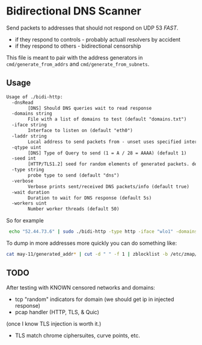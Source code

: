 
# Bidirectional DNS Scanner

Send packets to addresses that should not respond on UDP 53 _FAST_.

* if they respond to controls - probably actuall resolvers by accident
* if they respond to others - bidirectional censorship

This file is meant to pair with the address generators in `cmd/generate_from_addrs` and `cmd/generate_from_subnets`.

## Usage

```txt
Usage of ./bidi-http:
  -dnsRead
        [DNS] Should DNS queries wait to read response
  -domains string
        File with a list of domains to test (default "domains.txt")
  -iface string
        Interface to listen on (default "eth0")
  -laddr string
        Local address to send packets from - unset uses specified interface.
  -qtype uint
        [DNS] Type of Query to send (1 = A / 28 = AAAA) (default 1)
  -seed int
        [HTTP/TLS1.2] seed for random elements of generated packets. default seeded with time.Now.Nano (default -1)
  -type string
        probe type to send (default "dns")
  -verbose
        Verbose prints sent/received DNS packets/info (default true)
  -wait duration
        Duration to wait for DNS response (default 5s)
  -workers uint
        Number worker threads (default 50)
```

So for example

```sh
 echo "52.44.73.6" | sudo ./bidi-http -type http -iface "wlo1" -domains domains.txt -workers 1 -wait 1s
```

To dump in more addresses more quickly you can do something like:

```sh
cat may-11/generated_addr* | cut -d " " -f 1 | zblocklist -b /etc/zmap/blacklist.conf | sudo ./bidi -laddr "<local_addr>" -qtype 1  -workers 2000 -wait 5ms -iface enp1s0f0:0 > may-11/bidi_3.out 2>&1
```

## TODO

After testing with KNOWN censored networks and domains:

* tcp "random" indicators for domain (we should get ip in injected response)
* pcap handler (HTTP, TLS, & Quic)

(once I know TLS injection is worth it.)

* TLS match chrome ciphersuites, curve points, etc.
